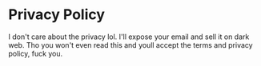 # Privacy Policy

I don't care about the privacy lol. I'll expose your email and sell it on dark web.
Tho you won't even read this and youll accept the terms and privacy policy, fuck you.
